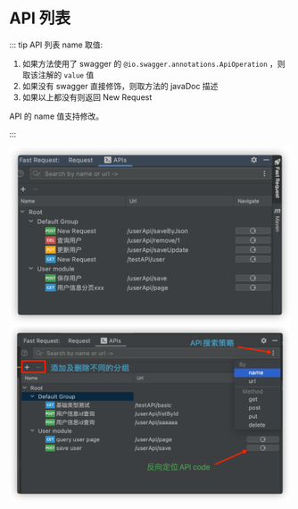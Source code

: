# API 列表

::: tip API 列表 name 取值:

1. 如果方法使用了 swagger 的 `@io.swagger.annotations.ApiOperation` ，则取该注解的 `value` 值
1. 如果没有 swagger 直接修饰，则取方法的 javaDoc 描述
1. 如果以上都没有则返回 New Request

API 的 name 值支持修改。

:::

![api](../../.vuepress/public/img/apis_hd.png)
![apiManager](../../.vuepress/public/img/apiManager.png)
